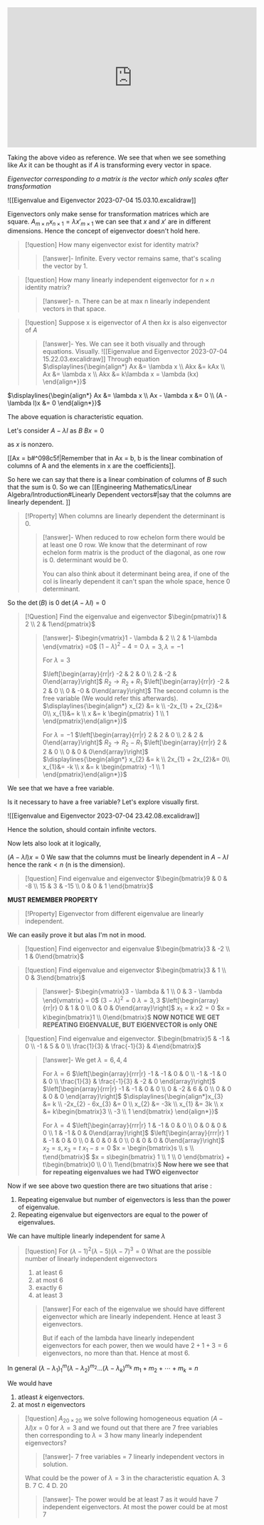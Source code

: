 <iframe width="560" height="315" src="https://www.youtube.com/embed/PFDu9oVAE-g" title="YouTube video player" frameborder="0" allow="accelerometer; autoplay; clipboard-write; encrypted-media; gyroscope; picture-in-picture; web-share" allowfullscreen></iframe>

Taking the above video as reference. We see that when we see something like $Ax$ it can be thought as if $A$ is transforming every vector in space.

*Eigenvector corresponding to a matrix is the vector which only scales after transformation*


![[Eigenvalue and Eigenvector 2023-07-04 15.03.10.excalidraw]]


Eigenvectors only make sense for transformation matrices which are square.
$A_{m \times n}x_{n \times 1} = \lambda x'_{m \times 1}$  we can see that $x$ and $x'$ are in different dimensions. Hence the concept of eigenvector doesn't hold here.

>[!question]
>How many eigenvector exist for identity matrix?
>>[!answer]-
>>Infinite.
>>Every vector remains same, that's scaling the vector by 1.


>[!question]
>How many linearly independent eigenvector for $n \times n$ identity matrix?
>>[!answer]-
>>n. There can be at max n linearly independent vectors in that space.

>[!question]
>Suppose x is eigenvector of $A$ then $kx$ is also eigenvector of $A$
>>[!answer]-
>>Yes. We can see it both visually and through equations.
>>Visually.
>>![[Eigenvalue and Eigenvector 2023-07-04 15.22.03.excalidraw]]
>>Through equation
>>$\displaylines{\begin{align*} Ax &= \lambda x \\ Akx &= kAx \\ Ax &= \lambda x \\ Akx &= k\lambda x = \lambda (kx) \end{align*}}$

$\displaylines{\begin{align*} Ax &= \lambda x \\ Ax - \lambda x &= 0 \\ (A - \lambda I)x &= 0 \end{align*}}$ 

The above equation is characteristic equation.

Let's consider $A - \lambda I$ as $B$ 
$Bx = 0$ 

as $x$ is nonzero.

[[Ax = b#^098c5f|Remember that in Ax = b, b is the linear combination of columns of A and the elements in x are the coefficients]]. 

So here we can say that there is a linear combination of columns of $B$ such that the sum is $0$. So we can [[Engineering Mathematics/Linear Algebra/Introduction#Linearly Dependent vectors#|say that the columns are linearly dependent. ]] 

>[!Property]
>When columns are linearly dependent the determinant is 0.
>>[!answer]-
>>When reduced to row echelon form there would be at least one $0$ row. We know that the determinant of row  echelon form matrix is the product of the diagonal, as one row is 0. determinant would be 0. 
>>
>>You can also think about it determinant being area, if one of the col is linearly dependent it can't span the whole space, hence 0 determinant.
>>


So the $\det(B)$ is $0$ 
$\det(A - \lambda I) = 0$  

>[!Question]
>Find the eigenvalue and eigenvector
>$\begin{pmatrix}1 & 2 \\ 2 & 1\end{pmatrix}$ 
>>[!answer]-
>>$\begin{vmatrix}1 - \lambda & 2 \\ 2 & 1-\lambda \end{vmatrix} =0$
>>$(1- \lambda)^{2}-4 =0$
>>$\lambda = 3, \lambda = -1$
>>
>>
>>For $\lambda = 3$
>>
>>$\left[\begin{array}{rr|r} -2 & 2 & 0 \\ 2 & -2 & 0\end{array}\right]$
>>$R_{2} \rightarrow R_{2} + R_{1}$
>>$\left[\begin{array}{rr|r} -2 & 2 & 0 \\ 0 & -0 & 0\end{array}\right]$
>>The second column is the free variable (We would refer this afterwards).
>>$\displaylines{\begin{align*} x_{2} &= k \\ -2x_{1} + 2x_{2}&= 0\\ x_{1}&= k \\ x &= k \begin{pmatrix} 1 \\ 1 \end{pmatrix}\end{align*}}$
>>
>>
>>For  $\lambda  = -1$
>>$\left[\begin{array}{rr|r} 2 & 2 & 0 \\ 2 & 2 & 0\end{array}\right]$
>>$R_{2} \rightarrow R_{2} - R_{1}$
>>$\left[\begin{array}{rr|r} 2 & 2 & 0 \\ 0 & 0 & 0\end{array}\right]$
>>$\displaylines{\begin{align*} x_{2} &= k \\ 2x_{1} + 2x_{2}&= 0\\ x_{1}&= -k \\ x &= k \begin{pmatrix} -1 \\ 1 \end{pmatrix}\end{align*}}$
>

We see that we have a free variable. 

Is it necessary to have a free variable? Let's explore visually first.

![[Eigenvalue and Eigenvector 2023-07-04 23.42.08.excalidraw]]

Hence the solution, should contain infinite vectors. 

Now lets also look at it logically,

$(A - \lambda I)x = 0$  We saw that the columns must be linearly dependent in $A - \lambda I$ hence the $\text{rank} < n$ (n is the dimension). 

>[!question]
>Find eigenvalue and eigenvector 
>$\begin{bmatrix}9 & 0 & -8 \\ 15 & 3 & -15 \\ 0 & 0 & 1 \end{bmatrix}$

**MUST REMEMBER PROPERTY**
>[!Property]
>Eigenvector from different eigenvalue are linearly independent. 

We can easily prove it but alas I'm not in mood.

>[!question]
>Find eigenvector and eigenvalue 
>$\begin{bmatrix}3 & -2 \\ 1 & 0\end{bmatrix}$

>[!question]
>Find eigenvalue and eigenvector
>$\begin{bmatrix}3 & 1 \\ 0 & 3\end{bmatrix}$
>>[!answer]-
>>$\begin{vmatrix}3 - \lambda & 1  \\ 0 & 3 - \lambda \end{vmatrix} = 0$
>>$(3 - \lambda)^{2} = 0$
>>$\lambda = 3,3$
>>$\left[\begin{array}{rr|r} 0 & 1 & 0 \\ 0 & 0 & 0\end{array}\right]$
>>$x_{1} =k$
>>$x2 = 0$
>>$x = k\begin{bmatrix}1 \\ 0\end{bmatrix}$
>>**NOW NOTICE WE GET REPEATING EIGENVALUE,  BUT EIGENVECTOR is only ONE**
>

>[!question]
>Find eigenvalue and eigenvector.
>$\begin{bmatrix}5 & -1 & 0 \\ -1 & 5 & 0 \\ \frac{1}{3} & \frac{-1}{3} & 4\end{bmatrix}$
>>[!answer]-
>>We get $\lambda = 6,4,4$
>>
>>For $\lambda = 6$
>>$\left[\begin{array}{rrr|r} -1 & -1  & 0 & 0 \\ -1 & -1 & 0 & 0 \\ \frac{1}{3} & \frac{-1}{3} & -2 & 0 \end{array}\right]$
>>$\left[\begin{array}{rrr|r} -1 & -1  & 0 & 0 \\ 0 & -2 & 6 & 0 \\ 0 & 0 & 0 & 0 \end{array}\right]$
>>$\displaylines{\begin{align*}x_{3} &= k \\ -2x_{2} - 6x_{3} &= 0 \\ x_{2} &= -3k \\ x_{1} &= 3k \\ x &= k\begin{bmatrix}3 \\ -3 \\ 1 \end{bmatrix}  \end{align*}}$
>>
>>For $\lambda = 4$
>> $\left[\begin{array}{rrr|r} 1 & -1 & 0 & 0 \\ 0 & 0 & 0 & 0 \\ 1 & -1 & 0 & 0\end{array}\right]$
>> $\left[\begin{array}{rrr|r} 1 & -1 & 0 & 0 \\ 0 & 0 & 0 & 0 \\ 0 & 0 & 0 & 0\end{array}\right]$ 
>> $x_{2} = s , x_{3}= t$
>> $x_{1}- s = 0$
>> $x = \begin{bmatrix}s \\ s \\ t\end{bmatrix}$
>> $x = s\begin{bmatrix} 1 \\ 1 \\ 0 \end{bmatrix} + t\begin{bmatrix}0 \\ 0 \\ 1\end{bmatrix}$
>> **Now here we see that for repeating eigenvalues we had TWO eigenvector**
>> 

Now if we see above two question there are two situations that arise :
1. Repeating eigenvalue but number of eigenvectors is less than the power of eigenvalue.
2. Repeating eigenvalue but eigenvectors are equal to the power of eigenvalues.

We can have multiple linearly independent for same $\lambda$ 

>[!question]
>For $(\lambda -1)^{2}(\lambda - 5)(\lambda - 7)^{3} = 0$
>What are the possible number of linearly independent eigenvectors
>1. at least 6
>2. at most 6
>3. exactly 6
>4. at least 3
>>[!answer]
>>For each of the eigenvalue we should have different eigenvector which are linearly independent. Hence at least 3 eigenvectors.
>>
>>But if each of the lambda have linearly independent eigenvectors for each power, then we would have $2 + 1 + 3 = 6$ eigenvectors, no more than that. Hence at most 6. 

In general 
$(\lambda - \lambda_{1})^m_{1}(\lambda - \lambda_{2})^{m_{2}}\ldots (\lambda - \lambda_{k})^{m_{k}}$
$m_{1} + m_{2} + \cdots + m_{k} = n$

We would have
1. atleast $k$ eigenvectors.
2. at most $n$ eigenvectors

>[!question]
>$A_{20 \times 20}$ we solve following homogeneous equation $(A - \lambda I)x = 0$ for $\lambda = 3$ and we found out that there are $7$ free variables then corresponding to $\lambda = 3$ how many linearly independent eigenvectors?
>>[!answer]-
>>$7$ free variables = $7$ linearly independent vectors in solution.
>
>What could be the power of $\lambda = 3$ in the characteristic equation
>A. 3
>B. 7
>C. 4
>D. 20
>>[!answer]-
>>The power would be at least 7 as it would have 7 independent eigenvectors. At most the power could be at most 7
>
>


